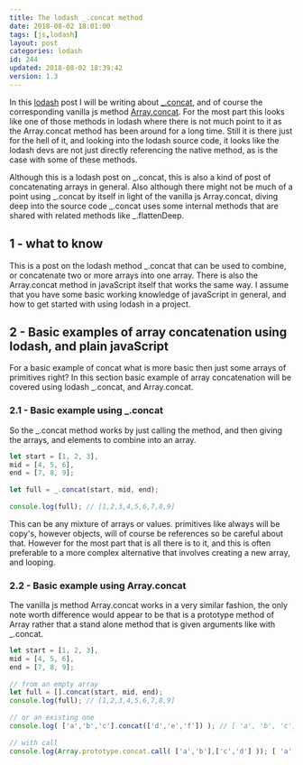 ```yaml
---
title: The lodash _.concat method
date: 2018-08-02 18:01:00
tags: [js,lodash]
layout: post
categories: lodash
id: 244
updated: 2018-08-02 18:39:42
version: 1.3
---
```


In this [lodash](https://lodash.com/) post I will be writing about [\_.concat](https://lodash.com/docs/4.17.10#concat), and of course the corresponding vanilla js method [Array.concat](https://developer.mozilla.org/en-US/docs/Web/JavaScript/Reference/Global_Objects/Array/concat). For the most part this looks like one of those methods in lodash where there is not much point to it as the Array.concat method has been around for a long time. Still it is there just for the hell of it, and looking into the lodash source code, it looks like the lodash devs are not just directly referencing the native method, as is the case with some of these methods.

<!-- more -->

Although this is a lodash post on \_.concat, this is also a kind of post of concatenating arrays in general. Also although there might not be much of a point using \_.concat by itself in light of the vanilla js Array.concat, diving deep into the source code \_.concat uses some internal methods that are shared with related methods like \_.flattenDeep.

## 1 - what to know

This is a post on the lodash method \_.concat that can be used to combine, or concatenate two or more arrays into one array. There is also the Array.concat method in javaScript itself that works the same way. I assume that you have some basic working knowledge of javaScript in general, and how to get started with using lodash in a project.

## 2 - Basic examples of array concatenation using lodash, and plain javaScript

For a basic example of concat what is more basic then just some arrays of primitives right? In this section basic example of array concatenation will be covered using lodash \_.concat, and Array.concat.

### 2.1 - Basic example using \_.concat

So the \_.concat method works by just calling the method, and then giving the arrays, and elements to combine into an array.

```js
let start = [1, 2, 3],
mid = [4, 5, 6],
end = [7, 8, 9];
 
let full = _.concat(start, mid, end);
 
console.log(full); // [1,2,3,4,5,6,7,8,9]
```

This can be any mixture of arrays or values. primitives like always will be copy's, however objects, will of course be references so be careful about that. However for the most part that is all there is to it, and this is often preferable to a more complex alternative that involves creating a new array, and looping.

### 2.2 - Basic example using Array.concat

The vanilla js method Array.concat works in a very similar fashion, the only note worth difference would appear to be that is a prototype method of Array rather that a stand alone method that is given arguments like with \_.concat.

```js
let start = [1, 2, 3],
mid = [4, 5, 6],
end = [7, 8, 9];
 
// from an empty array
let full = [].concat(start, mid, end);
console.log(full); // [1,2,3,4,5,6,7,8,9]
 
// or an existing one
console.log( ['a','b','c'].concat(['d','e','f']) ); // [ 'a', 'b', 'c', 'd', 'e', 'f' ]
 
// with call
console.log(Array.prototype.concat.call( ['a','b'],['c','d'] )); [ 'a', 'b', 'c', 'd' ];
```